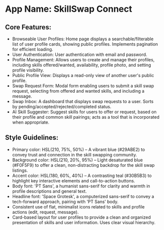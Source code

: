 # **App Name**: SkillSwap Connect

## Core Features:

- Browseable User Profiles: Home page displays a searchable/filterable list of user profile cards, showing public profiles. Implements pagination for efficient loading.
- User Authentication: User authentication with email and password.
- Profile Management: Allows users to create and manage their profiles, including skills offered/wanted, availability, profile photo, and setting profile visibility.
- Public Profile View: Displays a read-only view of another user's public profile.
- Swap Request Form: Modal form enabling users to submit a skill swap request, selecting from offered and wanted skills, and including a message.
- Swap Inbox: A dashboard that displays swap requests to a user. Sorts by pending/accepted/rejected/completed status.
- AI Skill Suggester: Suggest skills for users to offer or request, based on their profile and common skill pairings; acts as a tool that is incorporated when appropriate.

## Style Guidelines:

- Primary color: HSL(210, 75%, 50%) – A vibrant blue (#29ABE2) to convey trust and connection in the skill swapping community.
- Background color: HSL(210, 20%, 95%) – Light desaturated blue (#F0F5F9) to offer a clean, non-distracting backdrop for the skill swap listings.
- Accent color: HSL(180, 60%, 40%) – A contrasting teal (#30B5B3) to highlight key interactive elements and call-to-action buttons.
- Body font: 'PT Sans', a humanist sans-serif for clarity and warmth in profile descriptions and general text.
- Headline font: 'Space Grotesk', a computerized sans-serif to convey a tech-forward approach, pairing with 'PT Sans' body.
- Consistent use of flat, minimalist icons related to skills and profile actions (edit, request, message).
- Card-based layout for user profiles to provide a clean and organized presentation of skills and user information. Uses clear visual hierarchy.